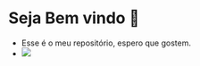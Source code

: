 # Seja Bem vindo 🐻
- Esse é o meu repositório, espero que gostem.
- ![](https://gifs.eco.br/wp-content/uploads/2022/07/gifs-tumblr-fofos-0.gif)
